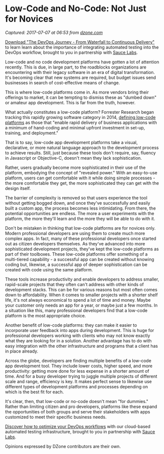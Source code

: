 # Low-Code and No-Code: Not Just for Novices

_Captured: 2017-07-07 at 06:53 from [dzone.com](https://dzone.com/articles/low-code-and-no-code-not-just-for-novices?edition=306234&utm_source=Daily%20Digest&utm_medium=email&utm_campaign=dd%202017-07-06)_

[Download "The DevOps Journey - From Waterfall to Continuous Delivery"](https://dzone.com/go?i=161130&u=http%3A%2F%2Finfo.saucelabs.com%2Fpaper-the-devops-journey.html%3Futm_campaign%3Ddevopsjourney%2Bwp%26utm_medium%3Dtextlink%26utm_source%3Ddzone-devops%26utm_content%3Darticle) to learn learn about the importance of integrating automated testing into the DevOps workflow, brought to you in partnership with [Sauce Labs](https://dzone.com/go?i=161130&u=http%3A%2F%2Finfo.saucelabs.com%2Fpaper-the-devops-journey.html%3Futm_campaign%3Ddevopsjourney%2Bwp%26utm_medium%3Dtextlink%26utm_source%3Ddzone-devops%26utm_content%3Darticle).

Low-code and no code development platforms have gotten a lot of attention recently. This is due, in large part, to the roadblocks organizations are encountering with their legacy software in an era of digital transformation. It's becoming clear that new systems are required, but budget issues send businesses in search of cost-effective means of change.

This is where low-code platforms come in. As more vendors bring their offerings to market, it can be tempting to dismiss these as "dumbed down" or amateur app development. This is far from the truth, however.

What actually constitutes a low-code platform? Forrester Research began tracking this rapidly growing software category in 2014, [defining low-code platforms](https://www.forrester.com/report/The+Forrester+Wave+LowCode+Development+Platforms+Q2+2016/-/E-RES117623) as those that "enable rapid delivery of business applications with a minimum of hand-coding and minimal upfront investment in set-up, training, and deployment."

That is to say, low-code app development platforms take a visual, declarative, or more natural language approach to the development process to achieve results. Still, just because these tools don't require, say, fluency in Javascript or Objective-C, doesn't mean they lack sophistication.

Rather, users gradually become more sophisticated in their use of the platform, embodying the concept of "revealed power." With an easy-to-use platform, users can get comfortable with it while doing simple processes - the more comfortable they get, the more sophisticated they can get with the design itself.

The barrier of complexity is removed so that users experience the tool without getting bogged down, and once they've successfully and easily built a custom app, the process becomes less intimidating. From there, the potential opportunities are endless. The more a user experiments with the platform, the more they'll learn and the more they will be able to do with it.

Don't be mistaken in thinking that low-code platforms are for novices only. Modern professional developers are using them to create much more complex apps. In fact, many of these professional developers once started out as citizen developers themselves. As they've advanced into more sophisticated development projects, they've kept the low-code platforms as part of their toolboxes. These low-code platforms offer something of a multi-tiered capability - a successful app can be created without knowing coding but, likewise, a successful app of deeper sophistication can be created with code using the same platform.

These tools increase productivity and enable developers to address smaller, rapid-scale projects that they often can't address with other kinds of development stacks. This can be for various reasons but most often comes down to affordability. When it comes to smaller projects with a shorter shelf life, it's not always economical to spend a lot of time and money. Maybe your customer only needs an app for a year, or maybe just a few months. In a situation like this, many professional developers find that a low-code platform is the most appropriate choice.

Another benefit of low-code platforms: they can make it easier to incorporate user feedback into apps during development. This is huge for professional developers working with clients who may not know exactly what they are looking for in a solution. Another advantage has to do with easy integration with the other infrastructure and programs that a client has in place already.

Across the globe, developers are finding multiple benefits of a low-code app development tool. They include lower costs, higher speed, and more productivity: getting more done for less expense in a shorter amount of time. And for a busy developer trying to juggle multiple projects of different scale and range, efficiency is key. It makes perfect sense to likewise use different types of development platforms and processes depending on which is the best fit for each.

It's clear, then, that low-code or no-code doesn't mean "for dummies." Rather than limiting citizen and pro developers, platforms like these expand the opportunities of both groups and serve their stakeholders with apps customized to meet their specific business needs.

[Discover how to optimize your DevOps workflows](https://dzone.com/go?i=161129&u=http%3A%2F%2Finfo.saucelabs.com%2Fpaper-the-devops-journey.html%3Futm_campaign%3Ddevopsjourney%2Bwp%26utm_medium%3Dtextlink%26utm_source%3Ddzone-devops%26utm_content%3Darticle) with our cloud-based automated testing infrastructure, brought to you in partnership with [Sauce Labs](https://dzone.com/go?i=161129&u=http%3A%2F%2Finfo.saucelabs.com%2Fpaper-the-devops-journey.html%3Futm_campaign%3Ddevopsjourney%2Bwp%26utm_medium%3Dtextlink%26utm_source%3Ddzone-devops%26utm_content%3Darticle).

Opinions expressed by DZone contributors are their own.
